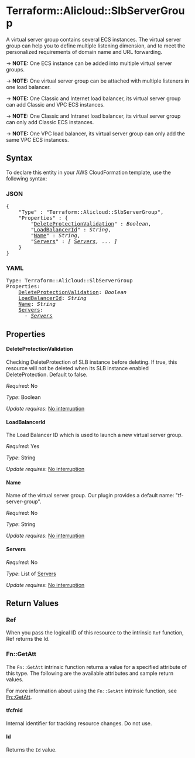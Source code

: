 # Terraform::Alicloud::SlbServerGroup

A virtual server group contains several ECS instances. The virtual server group can help you to define multiple listening dimension,
and to meet the personalized requirements of domain name and URL forwarding.

-> **NOTE:** One ECS instance can be added into multiple virtual server groups.

-> **NOTE:** One virtual server group can be attached with multiple listeners in one load balancer.

-> **NOTE:** One Classic and Internet load balancer, its virtual server group can add Classic and VPC ECS instances.

-> **NOTE:** One Classic and Intranet load balancer, its virtual server group can only add Classic ECS instances.

-> **NOTE:** One VPC load balancer, its virtual server group can only add the same VPC ECS instances.

## Syntax

To declare this entity in your AWS CloudFormation template, use the following syntax:

### JSON

<pre>
{
    "Type" : "Terraform::Alicloud::SlbServerGroup",
    "Properties" : {
        "<a href="#deleteprotectionvalidation" title="DeleteProtectionValidation">DeleteProtectionValidation</a>" : <i>Boolean</i>,
        "<a href="#loadbalancerid" title="LoadBalancerId">LoadBalancerId</a>" : <i>String</i>,
        "<a href="#name" title="Name">Name</a>" : <i>String</i>,
        "<a href="#servers" title="Servers">Servers</a>" : <i>[ <a href="servers.md">Servers</a>, ... ]</i>
    }
}
</pre>

### YAML

<pre>
Type: Terraform::Alicloud::SlbServerGroup
Properties:
    <a href="#deleteprotectionvalidation" title="DeleteProtectionValidation">DeleteProtectionValidation</a>: <i>Boolean</i>
    <a href="#loadbalancerid" title="LoadBalancerId">LoadBalancerId</a>: <i>String</i>
    <a href="#name" title="Name">Name</a>: <i>String</i>
    <a href="#servers" title="Servers">Servers</a>: <i>
      - <a href="servers.md">Servers</a></i>
</pre>

## Properties

#### DeleteProtectionValidation

Checking DeleteProtection of SLB instance before deleting. If true, this resource will not be deleted when its SLB instance enabled DeleteProtection. Default to false.

_Required_: No

_Type_: Boolean

_Update requires_: [No interruption](https://docs.aws.amazon.com/AWSCloudFormation/latest/UserGuide/using-cfn-updating-stacks-update-behaviors.html#update-no-interrupt)

#### LoadBalancerId

The Load Balancer ID which is used to launch a new virtual server group.

_Required_: Yes

_Type_: String

_Update requires_: [No interruption](https://docs.aws.amazon.com/AWSCloudFormation/latest/UserGuide/using-cfn-updating-stacks-update-behaviors.html#update-no-interrupt)

#### Name

Name of the virtual server group. Our plugin provides a default name: "tf-server-group".

_Required_: No

_Type_: String

_Update requires_: [No interruption](https://docs.aws.amazon.com/AWSCloudFormation/latest/UserGuide/using-cfn-updating-stacks-update-behaviors.html#update-no-interrupt)

#### Servers

_Required_: No

_Type_: List of <a href="servers.md">Servers</a>

_Update requires_: [No interruption](https://docs.aws.amazon.com/AWSCloudFormation/latest/UserGuide/using-cfn-updating-stacks-update-behaviors.html#update-no-interrupt)

## Return Values

### Ref

When you pass the logical ID of this resource to the intrinsic `Ref` function, Ref returns the Id.

### Fn::GetAtt

The `Fn::GetAtt` intrinsic function returns a value for a specified attribute of this type. The following are the available attributes and sample return values.

For more information about using the `Fn::GetAtt` intrinsic function, see [Fn::GetAtt](https://docs.aws.amazon.com/AWSCloudFormation/latest/UserGuide/intrinsic-function-reference-getatt.html).

#### tfcfnid

Internal identifier for tracking resource changes. Do not use.

#### Id

Returns the <code>Id</code> value.

